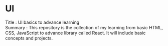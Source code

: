 # UI
Title   : UI basics to advance learning   
Summary : This repository is the collection of my learning from basic HTML, CSS, JavaScript to advance library called React. It will include basic concepts and projects.
